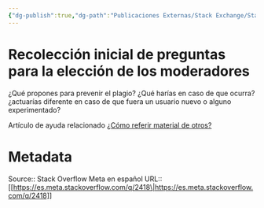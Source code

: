 ```yaml
---
{"dg-publish":true,"dg-path":"Publicaciones Externas/Stack Exchange/Stack Overflow en español/Stack Overflow en español Meta/es.meta.stackoverflow.com-2418.md","permalink":"/publicaciones-externas/stack-exchange/stack-overflow-en-espanol/stack-overflow-en-espanol-meta/es-meta-stackoverflow-com-2418/","title":"Recolección inicial de preguntas para la elección de los moderadores","hide":true,"noteIcon":"\"0\"","created":"2024-04-03T12:49:10.373-06:00","updated":"2024-04-05T16:44:01.793-06:00"}
---
```


# Recolección inicial de preguntas para la elección de los moderadores

¿Qué propones para prevenir el plagio? ¿Qué harías en caso de que ocurra? ¿actuarías diferente en caso de que fuera un usuario nuevo o alguno experimentado?

Artículo de ayuda relacionado [¿Cómo referir material de otros?][1]


  [1]: https://es.stackoverflow.com/help/referencing

# Metadata
Source:: Stack Overflow Meta en español
URL:: [[https://es.meta.stackoverflow.com/q/2418\|https://es.meta.stackoverflow.com/q/2418]]

